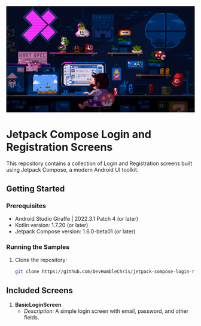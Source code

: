 <div>
    <img src="./public/mario.gif" alt="mario" />
</div>

# Jetpack Compose Login and Registration Screens

This repository contains a collection of Login and Registration screens built using Jetpack Compose, a modern Android UI toolkit.

## Getting Started

### Prerequisites

- Android Studio Giraffe | 2022.3.1 Patch 4 (or later)
- Kotlin version: 1.7.20 (or later)
- Jetpack Compose version: 1.6.0-beta01 (or later)

### Running the Samples

1. Clone the repository:

   ```bash
   git clone https://github.com/DevHumbleChris/jetpack-compose-login-registration-samples.git
   ```
## Included Screens

1. **BasicLoginScreen**
   - *Description:* A simple login screen with email, password, and other fields.
